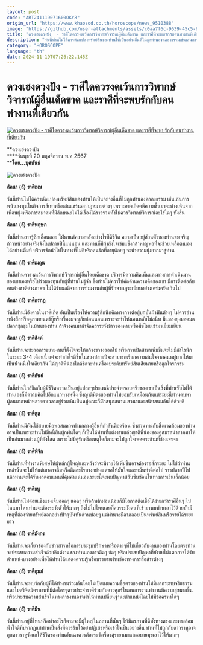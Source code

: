 ```yaml
---
layout: post
code: "ART241119071600OKY8"
origin_url: "https://www.khaosod.co.th/horoscope/news_9510388"
image: "https://github.com/user-attachments/assets/c0aa7f6c-9639-45c5-8e05-a32cab66b695"
title: "ดวงเฮงดวงปัง  - ราศีใดควรงดเว้นการวิพากษ์วิจารณ์ผู้อื่นเด็ดขาด และราศีที่จะพบรักกับคนทำงานที่เดียวกัน"
description: "วันนี้ท่านไม่ได้ควรดัดแปลงทรัพย์สินของท่านให้เป็นอย่างอื่นที่ไม่ถูกทำนองคลองธรรมเช่นเล่นการพนันลงทุนในกิจการสีเทาหรือเล่นแชร์นอกกฎหมายต่างๆ"
category: "HOROSCOPE"
language: "th"
date: 2024-11-19T07:26:22.145Z
---
```


# ดวงเฮงดวงปัง  - ราศีใดควรงดเว้นการวิพากษ์วิจารณ์ผู้อื่นเด็ดขาด และราศีที่จะพบรักกับคนทำงานที่เดียวกัน

[![ดวงเฮงดวงปัง  - ราศีใดควรงดเว้นการวิพากษ์วิจารณ์ผู้อื่นเด็ดขาด และราศีที่จะพบรักกับคนทำงานที่เดียวกัน](https://www.khaosod.co.th/wpapp/uploads/2024/11/pok-13.jpg "ดวงเฮงดวงปัง  - ราศีใดควรงดเว้นการวิพากษ์วิจารณ์ผู้อื่นเด็ดขาด และราศีที่จะพบรักกับคนทำงานที่เดียวกัน")](https://www.khaosod.co.th/wpapp/uploads/2024/11/pok-13.jpg)

**ดวงเฮงดวงปัง  
****วันพุธที่ 20 พฤศจิกายน พ.ศ.2567  
****โดย…บุศพันธ์**

![ดวงเฮงดวงปัง](https://www.khaosod.co.th/wpapp/uploads/2024/11/รายวัน-300x297.jpg)

**ลัคนา** **(****ลั****)** **ราศีเมษ**

วันนี้ท่านไม่ได้ควรดัดแปลงทรัพย์สินของท่านให้เป็นอย่างอื่นที่ไม่ถูกทำนองคลองธรรม เช่นเล่นการพนันลงทุนในกิจการสีเทาหรือเล่นแชร์นอกกฎหมายต่างๆ เพราะอาจเกิดคดีความขึ้นมาจะห่างเหินจากเพื่อนฝูงหรือการสมาคมที่มีลักษณะไม่ได้เรื่องได้ราวรวมทั้งไม่ควรวิพากษ์วิจารณ์อะไรใดๆ ทั้งสิ้น

**ลัคนา** **(****ลั****)** **ราศีพฤษภ**

วันนี้ท่านอาจรู้สึกเลื่อนลอย ใฝ่หาแต่ความหลังอย่างไรก็ดีชีวิต ความเป็นอยู่ส่วนตัวของท่านจะเจริญก้าวหน้าอย่างจริงจังในปลายปีนี้แน่นอน และท่านก็มีกำลังใจเข้มแข็งกล้าหาญพอที่จะช่วยเหลือตนเองได้อย่างเต็มที่ บริวารชักนำไปในทางที่ไม่ดีหรือคนรักที่อายุน้อยๆ จะนำความยุ่งยากมาสู่ท่าน

**ลัคนา** **(****ลั****)** **ราศีเมถุน**

วันนี้ท่านควรงดเว้นการวิพากษ์วิจารณ์ผู้อื่นโดยเด็ดขาด บริวารมีความคิดเห็นและทางการดำเนินงานของเขาเองหรือไปร่วมลงทุนกับผู้ที่ท่านไม่รู้จัก ซึ่งท่านไม่ควรไปคัดค้านความคิดของเขา มีการติดต่อกับคนต่างชาติต่างภาษา ไม่ได้รับผลดีจากการร่วมงานกับผู้ที่รักษากฎระเบียบอย่างเคร่งครัดเกินไป

**ลัคนา** **(****ลั****)** **ราศีกรกฎ**

วันนี้ท่านมีอังคารในราศีเกิด อันเป็นเรื่องให้ความรู้สึกนึกคิดทางการต่อสู้บุกบั่นฝ่าฟันต่างๆ ไม่ควรอ่านหนังสือหรือดูภาพยนตร์บู๊หรือเรื่องผจญภัยก่อนนอนเพราะจะทำให้นอนหลับไม่สนิท มีแมลงยุงมอดมดปลวกชุกชุมในบ้านของท่าน ถ้าจ้างคนมากำจัดควรระวังข้าวของหายหรือมีขโมยเข้ามาเยี่ยมเยียน

**ลัคนา** **(****ลั****)** **ราศีสิงห์**

วันนี้ท่านจะชะลอการขยายงานที่ตั้งใจจะให้กว้างขวางออกไป หรือการเปิดสาขาเพิ่มขึ้นจะไม่มีกำไรนักในระยะ 3-4 เดือนนี้ แต่จะทำกำไรดีขึ้นในช่วงปลายปีจะสามารถเรียกความสนใจจากคนหมู่มากให้มาเป็นน้ำหนึ่งใจเดียวกัน ได้ญาติพี่น้องใกล้ชิดจะทำเครื่องประดับทรัพย์สินเสียหายหรือถูกโจรกรรม

**ลัคนา** **(****ลั****)** **ราศีกันย์**

วันนี้ท่านใกล้ชิดกับผู้มีชีวิตความเป็นอยู่แปลกๆประเพณีประจำครอบครัวของเขาเป็นสิ่งที่ท่านรับไม่ได้ท่านเองก็มีความคิดไปอีกแนวทางหนึ่ง ซึ่งญาติมิตรของท่านไม่ยอมรับเหมือนกันแต่ระยะนี้ท่านคบหาผู้คนมากหน้าหลายตาเวลาอยู่ร่วมกันเป็นหมู่คณะก็มักสนุกสนานเสวนาและสนิทสนมกันได้ด้วยดี

**ลัคนา** **(****ลั****)** **ราศีตุล**

วันนี้ท่านมีเงินใช้สบายมือพอสมควรท่ามกลางผู้อื่นที่กำลังเดือดร้อน ซึ่งสวนทางกับสิ่งแวดล้อมของท่านอาจเป็นเพราะท่านไม่มีหนี้สินผู้กพันใดๆ ก็เป็นได้ท่านที่แต่งงานแล้วญาติพี่น้องของคู่สมรสนำลาภมาให้เป็นอันมากส่วนผู้ที่ยังโสด เพราะไม่มีคู่รักหรือเหตุใดก็ตามจะไปถูกใจเพศตรงข้ามที่ช่างเจรจา

**ลัคนา** **(****ลั****)** **ราศีพิจิก**

วันนี้ท่านที่ทำงานพิเศษให้ผู้หลักผู้ใหญ่และหวังว่าจะมีรายได้เพิ่มขึ้นอาจต้องรอสักระยะ ไม่ใช่ว่าท่านเหล่านั้นจะไม่ให้แต่เขาอาจลืมหรือติดอะไรบางอย่างแต่ขอให้มั่นใจและหมั่นทำดีต่อไป ราวปลายปีไปแล้วท่านจะได้รับผลตอบแทนที่คุ้มค่าแน่นอนระยะนี้จะพบปัญหาสลับซับซ้อนในทางการเงินเล็กน้อย

**ลัคนา** **(****ลั****)** **ราศีธนู**

วันนี้ท่านไม่ค่อยแข็งแรงเจ็บออดๆ แอดๆ หรือถ้าพักผ่อนน้อยก็มีโอกาสติดเชื้อได้ง่ายกว่าราศีอื่นๆ ไปไหนมาไหนท่านจะต้องระวังตัวให้มากๆ ถึงไม่ไปไหนเลยก็ควรระวังคนที่เข้ามาพบท่านเอาไว้ด้วยมักมีเหตุที่ต้องจ่ายทรัพย์ออกอย่างปัจจุบันทันด่วนบ่อยๆ แต่ท่านจะมีลาภลอยเป็นทรัพย์สินหรือรายได้ระยะยาว

**ลัคนา** **(****ลั****)** **ราศีมังกร**

วันนี้ท่านจะเกี่ยวข้องกับข่าวสารหรือการประชุมปรึกษาหารือต่างๆที่ไม่เกี่ยวกับงานของท่านโดยตรงท่านจะประสบความสำเร็จด้วยดีแต่งานของท่านเองอาจติดๆ ขัดๆ หรือประสบปัญหาที่ยังขบไม่แตกอาจได้รับตำแหน่งบางอย่างเพื่อให้ท่านได้แสดงความรู้หรือบรรยายผ่านช่องทางการสื่อสารต่างๆ

**ลัคนา** **(****ลั****)** **ราศีกุมภ์**

วันนี้ท่านจะพบรักกับผู้ที่ได้ทำงานร่วมกันโดยไม่เปิดเผยความซื่อตรงของท่านไม่มีผลกระทบจริยธรรมและไมตรีจิตมิตรภาพที่มีต่อใครๆดาวประจำราศีร่วมกับดาวศุกร์ในภพการงานทำงานมีความสุขมากขึ้นหรือประสบความสำเร็จในทางการงานอาจทำให้ท่านเปลี่ยนฐานะตำแหน่งโดยไม่มีข้อครหาใดๆ

**ลัคนา** **(****ลั****)** **ราศีมีน**

วันนี้ท่านอยู่ที่ไหนหรือทำอะไรก็ตามจะมีผู้ใหญ่ในสถานที่นั้นๆ ให้มิตรภาพที่ดีทั้งทางตรงและทางอ้อม น้ำใจดีที่ปรากฏแก่ท่านเป็นสิ่งที่ควรรับไว้อย่าปฏิเสธหรือเข้าใจเป็นอย่างอื่น ท่านที่ไม่ถูกกับดาวราหูอาจถูกดาวราหูรังแกให้ชีวิตของท่านอับเฉาควรต้องระวังเรื่องสุรายาเมาและอบายมุขเอาไว้ให้มากๆ